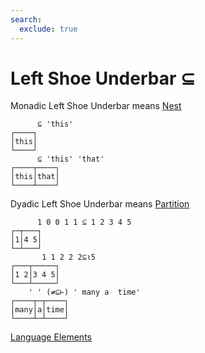 ```yaml
---
search:
  exclude: true
---
```

<h1 class="heading"><span class="name">Left Shoe Underbar</span> <span class="command">⊆</span></h1>


Monadic Left Shoe Underbar means
[Nest](../primitive-functions/nest.md)
```apl
      ⊆ 'this'
┌────┐
│this│
└────┘
      ⊆ 'this' 'that'
┌────┬────┐
│this│that│
└────┴────┘
```

Dyadic Left Shoe Underbar means
[Partition](../primitive-functions/partition.md)
```apl
      1 0 0 1 1 ⊆ 1 2 3 4 5
┌─┬───┐
│1│4 5│
└─┴───┘
       1 1 2 2 2⊆⍳5
┌───┬─────┐
│1 2│3 4 5│
└───┴─────┘
    ' ' (≠⊆⊢) ' many a  time'
┌────┬─┬────┐
│many│a│time│
└────┴─┴────┘
```
[Language Elements](../glyphs.md)


